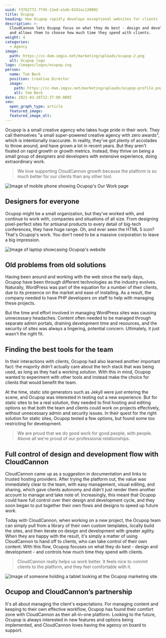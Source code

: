 ```yaml
---
uuid: f3762772-7745-11ed-a1eb-0242ac120002
title: Ocupop
heading: How Ocupop rapidly develops exceptional websites for clients
description: >-
  CloudCannon lets Ocupop focus on what they do best - design and development -
  and allows them to choose how much time they spend with clients.
weight: 4
categories:
  - Agency
image: 
  path: https://cc-dam.imgix.net/marketing/uploads/ocupop-2.png
  alt: Ocupop logo
logo: /images/logos/ocupop.svg
person:
  name: Tom Beck
  position: Creative Director
  image: 
    path: https://cc-dam.imgix.net/marketing/uploads/ocupop-profile.png
    alt: Tom Beck
date: 2021-03-26T12:37:00.000Z
seo:
  open_graph_type: article
  featured_image:
  featured_image_alt:
---
```

Ocupop is a small creative agency who takes huge pride in their work. They
call themselves "a small super-powered creative agency with zero awards",
which is intentionally inaccurate. In reality, they've got plenty of
accolades to throw around, and have grown a lot in recent years. But they
aren't fixated on rapid growth or growth metrics. Instead, they thrive on
being a small group of designers and developers with extensive experience,
doing extraordinary work.

> We love supporting CloudCannon growth because the platform is so much better for our clients than any other tool.

![Image of mobile phone showing Ocupop's Our Work page](https://cc-dam.imgix.net/marketing/uploads/ocupop-scene.png)

## Designers for everyone

Ocupop might be a small organization, but they've worked with, and
continue to work with, companies and situations of all size. From
designing pixel-perfect sites for artisanal products to every detail of
big-tech conferences, they have huge range. Oh, and ever seen the HTML 5
icon? That's Ocupop's work. You don't need to be a massive corporation to
leave a big impression.

![Image of laptop showcasing Ocupop's website](https://cc-dam.imgix.net/marketing/uploads/ocupop-scene-2.png)

## Old problems from old solutions

Having been around and working with the web since the early days, Ocupop
have been through different technologies as the industry evolves.
Naturally, WordPress was part of the equation for a number of their
clients, due to its presence on the market and ease of installing. As a
result, the company needed to have PHP developers on staff to help with
managing these projects.


But the time and effort involved in managing WordPress sites was causing
unnecessary headaches. Content often needed to be managed through separate
admin portals, draining development time and resources, and the security
of sites was always a lingering, potential concern. Ultimately, it just
wasn't the right fit.

## Finding the best tools for the team

In their interactions with clients, Ocupop had also learned another
important fact: the majority didn't actually care about the tech stack
that was being used, as long as they had a working solution. With this in
mind, Ocupop wanted to experiment with other tools and instead make the
choice for clients that would benefit the team.


At the time, static site generators such as Jekyll were just entering the
scene, and Ocupop was interested in testing out a new experience. But for
static sites to be a real solution, they needed to find hosting and
editing options so that both the team and clients could work on projects
effectively, without unnecessary admin and security issues. In their quest
for the right solution for static sites, Ocupop tested a few options, but
found some too restricting for development.

> We are proud that we do good work for good people, with people. Above all we're proud of our professional relationships.

## Full control of design and development flow with CloudCannon

CloudCannon came up as a suggestion in documentation and links to trusted
hosting providers. After trying the platform out, the value was
immediately clear to the team, with easy management, visual editing, and
sharing, which gave clients autonomy and didn't just render them another
account to manage and take note of. Increasingly, this meant that Ocupop
could have full control over their design and development cycle, and they
soon began to put together their own flows and designs to speed up future
work.

Today with CloudCannon, when working on a new project, the Ocupop team can
simply pull from a library of their own custom templates, locally build
the sites, and then iterate on design and development with greater
agility. When they are happy with the result, it's simply a matter of
using CloudCannon to hand off to clients, who can take control of their
own content. With this flow, Ocupop focuses on what they do best - design
and development - and controls how much time they spend with clients.

> CloudCannon really helps us work better. It feels nice to commit clients to the platform, and they feel comfortable with it.

![Image of someone holding a tablet looking at the Ocupop marketing site.](https://cc-dam.imgix.net/marketing/uploads/ocupop-scene3.png)

## Ocupop and CloudCannon’s partnership

It's all about managing the client's expectations. For managing content
and keeping to their own effective workflow, Ocupop has found their
comfort zone with CloudCannon as their all-in-one platform. Looking to the
future, Ocupop is always interested in new features and options being
implemented, and CloudCannon loves having the agency on board to support.